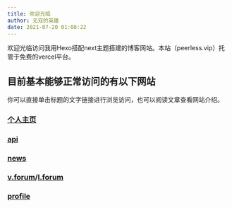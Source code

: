 ```yaml
---
title: 欢迎光临
author: 无双的英雄
date: 2021-07-20 01:08:22
---
```

欢迎光临访问我用Hexo搭配next主题搭建的博客网站。本站（peerless.vip）托管于免费的vercel平台。

## 目前基本能够正常访问的有以下网站

你可以直接单击标题的文字链接进行浏览访问，也可以阅读文章查看网站介绍。

### [个人主页](https://peerless-hero.top/)

### [api](http://api.peerless.vip/)

### [news](http://news.peerless.vip/)

### [v.forum](http://v.forum.peerless-hero.top/)/[l.forum](http://l.forum.peerless-hero.top/)

### [profile](http://profile.peerless.vip/)

